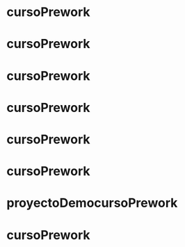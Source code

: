 # cursoPrework
# cursoPrework
# cursoPrework
# cursoPrework
# cursoPrework
# cursoPrework
# proyectoDemocursoPrework
# cursoPrework
